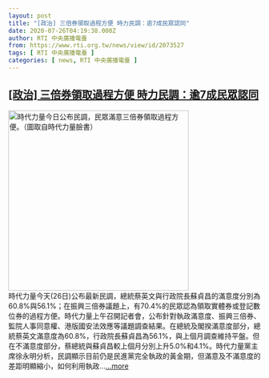 ```yaml
---
layout: post
title: "[政治] 三倍券領取過程方便 時力民調：逾7成民眾認同"
date: 2020-07-26T04:19:38.000Z
author: RTI 中央廣播電臺
from: https://www.rti.org.tw/news/view/id/2073527
tags: [ RTI 中央廣播電臺 ]
categories: [ news, RTI 中央廣播電臺 ]
---
```

<!--1595737178000-->
[[政治] 三倍券領取過程方便 時力民調：逾7成民眾認同](https://www.rti.org.tw/news/view/id/2073527)
------

<div>
<img src="https://static.rti.org.tw/assets/thumbnails/2020/07/26/ec3fd68531ea64e970124665e8264846.png" width="360" alt="時代力量今日公布民調，民眾滿意三倍券領取過程方便。（圖取自時代力量臉書）" title="時代力量今日公布民調，民眾滿意三倍券領取過程方便。（圖取自時代力量臉書）"><br>時代力量今天(26日)公布最新民調，總統蔡英文與行政院長蘇貞昌的滿意度分別為60.8%與56.1%；在振興三倍券議題上，有70.4%的民眾認為領取實體券或登記數位券的過程方便。時代力量上午召開記者會，公布針對執政滿意度、振興三倍券、監院人事同意權、港版國安法效應等議題調查結果。在總統及閣揆滿意度部分，總統蔡英文滿意度為60.8%，行政院長蘇貞昌為56.1%，與上個月調查維持平盤。但在不滿意度部分，蔡總統與蘇貞昌較上個月分別上升5.0%和4.1%。時代力量黨主席徐永明分析，民調顯示目前仍是民進黨完全執政的黃金期，但滿意及不滿意度的差距明顯縮小，如何利用執政...<a target="_blank" href="https://www.rti.org.tw/news/view/id/2073527">...more</a>
</div>
